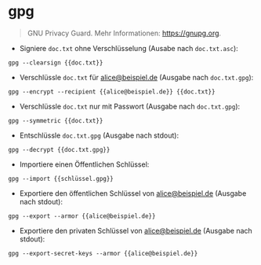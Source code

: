 # gpg

> GNU Privacy Guard.
> Mehr Informationen: <https://gnupg.org>.

- Signiere `doc.txt` ohne Verschlüsselung (Ausabe nach `doc.txt.asc`):

`gpg --clearsign {{doc.txt}}`

- Verschlüssle `doc.txt` für alice@beispiel.de (Ausgabe nach `doc.txt.gpg`):

`gpg --encrypt --recipient {{alice@beispiel.de}} {{doc.txt}}`

- Verschlüssle `doc.txt` nur mit Passwort (Ausgabe nach `doc.txt.gpg`):

`gpg --symmetric {{doc.txt}}`

- Entschlüssle `doc.txt.gpg` (Ausgabe nach stdout):

`gpg --decrypt {{doc.txt.gpg}}`

- Importiere einen Öffentlichen Schlüssel:

`gpg --import {{schlüssel.gpg}}`

- Exportiere den öffentlichen Schlüssel von alice@beispiel.de (Ausgabe nach stdout):

`gpg --export --armor {{alice@beispiel.de}}`

- Exportiere den privaten Schlüssel von alice@beispiel.de (Ausgabe nach stdout):

`gpg --export-secret-keys --armor {{alice@beispiel.de}}`
